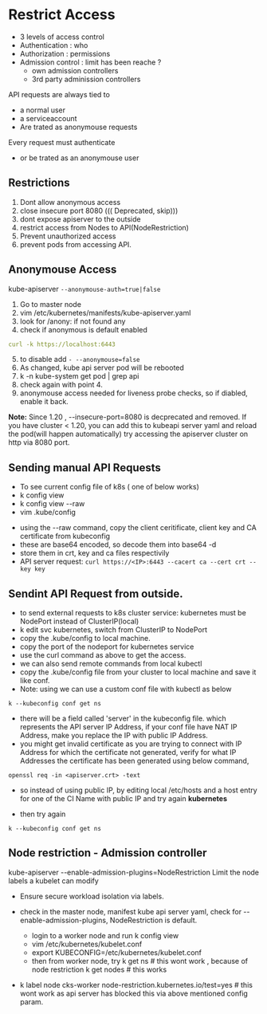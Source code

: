 # Restrict Access

- 3 levels of access control
- Authentication : who 
- Authorization : permissions
- Admission control : limit has been reache ?
  - own admission controllers
  - 3rd party adminission controllers

API requests are always tied to 
  - a normal user
  - a serviceaccount
  - Are trated as anonymouse requests

Every request must authenticate
  - or be trated as an anonymouse user

## Restrictions

1. Dont allow anonymous access
2. close insecure port 8080 ((( Deprecated, skip)))
3. dont expose apiserver to the outside
4. restrict access from Nodes to API(NodeRestriction)
5. Prevent unauthorized access
6. prevent pods from accessing API.

## Anonymouse Access

kube-apiserver `--anonymouse-auth=true|false`
1. Go to master node
2. vim /etc/kubernetes/manifests/kube-apiserver.yaml
3. look for /anony: if not found any
4. check if anonymous is default enabled 

```yaml
curl -k https://localhost:6443
```
5. to disable add `- --anonymouse=false`
6. As changed, kube api server pod will be rebooted
7. k -n kube-system get pod | grep api
8. check again with point 4. 
9. anonymouse access needed for liveness probe checks, so if diabled, enable it back.


**Note:** Since 1.20 , --insecure-port=8080 is decprecated and removed. 
If you have cluster < 1.20, you can add this to kubeapi server yaml and reload the pod(will happen automatically) try accessing the apiserver cluster on http via 8080 port.

## Sending manual API Requests
- To see current config file of k8s ( one of below works)
-   k config view
-   k config view --raw
-   vim .kube/config

* using the --raw command, copy the client ceritificate, client key and CA certificate from kubeconfig
* these are base64 encoded, so decode them into base64 -d 
* store them in crt, key and ca files respectivily 
* API server request: `curl https://<IP>:6443 --cacert ca --cert crt --key key`
  
## Sendint API Request from outside.

- to send external requests to k8s cluster service: kubernetes must be NodePort instead of ClusterIP(local)
- k edit svc kubernetes, switch from ClusterIP to NodePort
- copy the .kube/config to local machine. 
- copy the port of the nodeport for kubernetes service
- use the curl command as above to get the access. 
- we can also send  remote commands from local kubectl
- copy the .kube/config file from your cluster to local machine and save it like conf.
- Note: using we can use a custom conf file with kubectl as below

```
k --kubeconfig conf get ns
```
- there will be a field called 'server' in the kubeconfig file. which represents the API server IP Address, if your conf file have NAT IP Address, make you replace the IP with public IP Address.
- you might get invalid certificate as you are trying to connect with IP Address for which the certificate not generated, verify for what IP Addresses the certificate has been generated using below command,

```
openssl req -in <apiserver.crt> -text
```
- so instead of using public IP, by editing local /etc/hosts and a host entry for one of the CI Name with public IP and try again
**<IP> kubernetes** 
  
- then try again 
  
  
```
k --kubeconfig conf get ns
```
  
## Node restriction - Admission controller
kube-apiserver --enable-admission-plugins=NodeRestriction
Limit the node labels a kubelet can modify
  
- Ensure secure workload isolation via labels.

- check in the master node, manifest kube api server yaml, check for --enable-admission-plugins, NodeRestriction is default. 
  - login to a worker node and run k config view
  - vim /etc/kubernetes/kubelet.conf
  - export KUBECONFIG=/etc/kubernetes/kubelet.conf
  - then from worker node, try 
  k get ns # this wont work , because of node restriction
  k get nodes # this works
  
- k label node cks-worker node-restriction.kubernetes.io/test=yes # this wont work as api server has blocked this via above mentioned config param.
  
  
  



